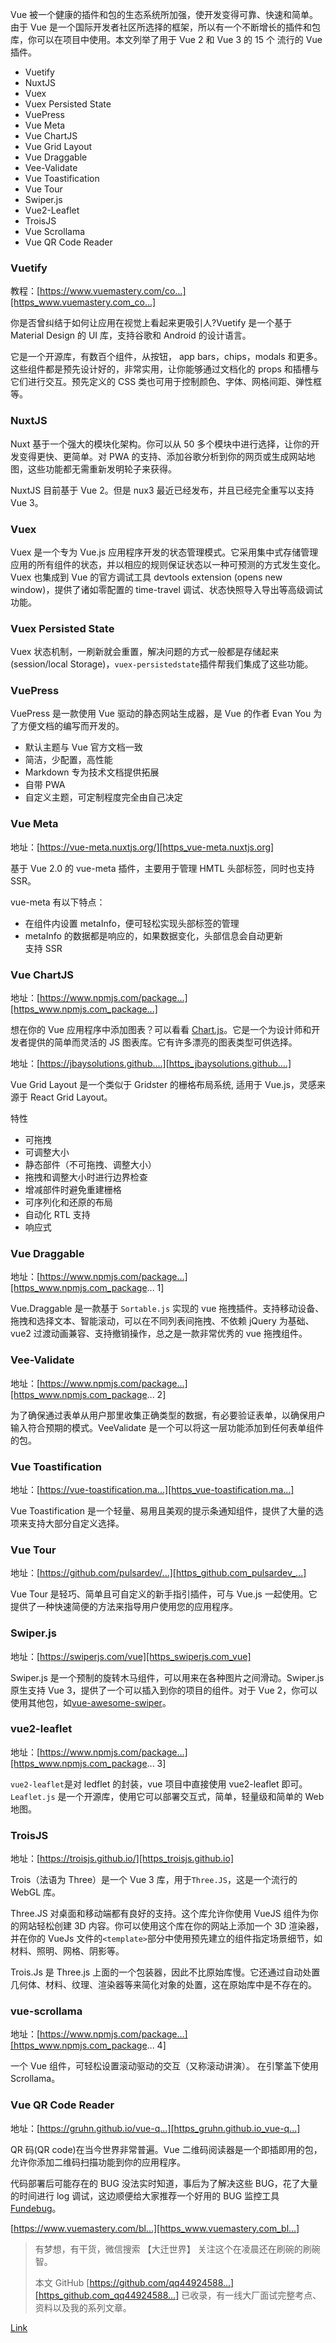 Vue 被一个健康的插件和包的生态系统所加强，使开发变得可靠、快速和简单。由于 Vue 是一个国际开发者社区所选择的框架，所以有一个不断增长的插件和包库，你可以在项目中使用。本文列举了用于 Vue 2 和 Vue 3 的 15 个 流行的 Vue 插件。

- Vuetify
- NuxtJS
- Vuex
- Vuex Persisted State
- VuePress
- Vue Meta
- Vue ChartJS
- Vue Grid Layout
- Vue Draggable
- Vee-Validate
- Vue Toastification
- Vue Tour
- Swiper.js
- Vue2-Leaflet
- TroisJS
- Vue Scrollama
- Vue QR Code Reader

### Vuetify

教程：[https://www.vuemastery.com/co...][https_www.vuemastery.com_co...]

你是否曾纠结于如何让应用在视觉上看起来更吸引人?Vuetify 是一个基于 Material Design 的 UI 库，支持谷歌和 Android 的设计语言。

它是一个开源库，有数百个组件，从按钮， app bars，chips，modals 和更多。这些组件都是预先设计好的，非常实用，让你能够通过文档化的 props 和插槽与它们进行交互。预先定义的 CSS 类也可用于控制颜色、字体、网格间距、弹性框等。

### NuxtJS

Nuxt 基于一个强大的模块化架构。你可以从 50 多个模块中进行选择，让你的开发变得更快、更简单。对 PWA 的支持、添加谷歌分析到你的网页或生成网站地图，这些功能都无需重新发明轮子来获得。

NuxtJS 目前基于 Vue 2。但是 nux3 最近已经发布，并且已经完全重写以支持 Vue 3。

### Vuex

Vuex 是一个专为 Vue.js 应用程序开发的状态管理模式。它采用集中式存储管理应用的所有组件的状态，并以相应的规则保证状态以一种可预测的方式发生变化。Vuex 也集成到 Vue 的官方调试工具 devtools extension (opens new window)，提供了诸如零配置的 time-travel 调试、状态快照导入导出等高级调试功能。

### Vuex Persisted State

Vuex 状态机制，一刷新就会重置，解决问题的方式一般都是存储起来(session/local Storage)，`vuex-persistedstate`插件帮我们集成了这些功能。

### VuePress

VuePress 是一款使用 Vue 驱动的静态网站生成器，是 Vue 的作者 Evan You 为了方便文档的编写而开发的。

- 默认主题与 Vue 官方文档一致
- 简洁，少配置，高性能
- Markdown 专为技术文档提供拓展
- 自带 PWA
- 自定义主题，可定制程度完全由自己决定

### Vue Meta

地址：[https://vue-meta.nuxtjs.org/][https_vue-meta.nuxtjs.org]

基于 Vue 2.0 的 vue-meta 插件，主要用于管理 HMTL 头部标签，同时也支持 SSR。

vue-meta 有以下特点：

- 在组件内设置 metaInfo，便可轻松实现头部标签的管理
- metaInfo 的数据都是响应的，如果数据变化，头部信息会自动更新  
  支持 SSR

### Vue ChartJS

地址：[https://www.npmjs.com/package...][https_www.npmjs.com_package...]

想在你的 Vue 应用程序中添加图表？可以看看 [Chart.js][]。它是一个为设计师和开发者提供的简单而灵活的 JS 图表库。它有许多漂亮的图表类型可供选择。

地址：[https://jbaysolutions.github....][https_jbaysolutions.github....]

Vue Grid Layout 是一个类似于 Gridster 的栅格布局系统, 适用于 Vue.js，灵感来源于 React Grid Layout。

特性

- 可拖拽
- 可调整大小
- 静态部件（不可拖拽、调整大小）
- 拖拽和调整大小时进行边界检查
- 增减部件时避免重建栅格
- 可序列化和还原的布局
- 自动化 RTL 支持
- 响应式

### Vue Draggable

地址：[https://www.npmjs.com/package...][https_www.npmjs.com_package... 1]

Vue.Draggable 是一款基于 `Sortable.js` 实现的 vue 拖拽插件。支持移动设备、拖拽和选择文本、智能滚动，可以在不同列表间拖拽、不依赖 jQuery 为基础、vue2 过渡动画兼容、支持撤销操作，总之是一款非常优秀的 vue 拖拽组件。

### Vee-Validate

地址：[https://www.npmjs.com/package...][https_www.npmjs.com_package... 2]

为了确保通过表单从用户那里收集正确类型的数据，有必要验证表单，以确保用户输入符合预期的模式。VeeValidate 是一个可以将这一层功能添加到任何表单组件的包。

### Vue Toastification

地址：[https://vue-toastification.ma...][https_vue-toastification.ma...]

Vue Toastification 是一个轻量、易用且美观的提示条通知组件，提供了大量的选项来支持大部分自定义选择。

### Vue Tour

地址：[https://github.com/pulsardev/...][https_github.com_pulsardev_...]

Vue Tour 是轻巧、简单且可自定义的新手指引插件，可与 Vue.js 一起使用。它提供了一种快速简便的方法来指导用户使用您的应用程序。

### Swiper.js

地址：[https://swiperjs.com/vue][https_swiperjs.com_vue]

Swiper.js 是一个预制的旋转木马组件，可以用来在各种图片之间滑动。Swiper.js 原生支持 Vue 3，提供了一个可以插入到你的项目的组件。对于 Vue 2，你可以使用其他包，如[vue-awesome-swiper][]。

### vue2-leaflet

地址：[https://www.npmjs.com/package...][https_www.npmjs.com_package... 3]

`vue2-leaflet`是对 ledflet 的封装，vue 项目中直接使用 vue2-leaflet 即可。`Leaflet.js` 是一个开源库，使用它可以部署交互式，简单，轻量级和简单的 Web 地图。

### TroisJS

地址：[https://troisjs.github.io/][https_troisjs.github.io]

Trois（法语为 Three）是一个 Vue 3 库，用于`Three.JS`，这是一个流行的 WebGL 库。

Three.JS 对桌面和移动端都有良好的支持。这个库允许你使用 VueJS 组件为你的网站轻松创建 3D 内容。你可以使用这个库在你的网站上添加一个 3D 渲染器，并在你的 VueJs 文件的`<template>`部分中使用预先建立的组件指定场景细节，如材料、照明、网格、阴影等。

Trois.Js 是 Three.js 上面的一个包装器，因此不比原始库慢。它还通过自动处置几何体、材料、纹理、渲染器等来简化对象的处置，这在原始库中是不存在的。

### vue-scrollama

地址：[https://www.npmjs.com/package...][https_www.npmjs.com_package... 4]

一个 Vue 组件，可轻松设置滚动驱动的交互（又称滚动讲演）。 在引擎盖下使用 Scrollama。

### Vue QR Code Reader

地址：[https://gruhn.github.io/vue-q...][https_gruhn.github.io_vue-q...]

QR 码(QR code)在当今世界非常普遍。Vue 二维码阅读器是一个即插即用的包，允许你添加二维码扫描功能到你的应用程序。

代码部署后可能存在的 BUG 没法实时知道，事后为了解决这些 BUG，花了大量的时间进行 log 调试，这边顺便给大家推荐一个好用的 BUG 监控工具 [Fundebug][]。

[https://www.vuemastery.com/bl...][https_www.vuemastery.com_bl...]

> 有梦想，有干货，微信搜索 【大迁世界】 关注这个在凌晨还在刷碗的刷碗智。
>
> 本文 GitHub [https://github.com/qq44924588...][https_github.com_qq44924588...] 已收录，有一线大厂面试完整考点、资料以及我的系列文章。

[https_github.com_qq449245884_xiaozhi]: https://link.segmentfault.com/?enc=L6QgLTbaxaKNIpsFIlq%2BDA%3D%3D.jGjBjmrZVWdyEnnz%2FAhzo1sBa%2FrgMO5HeREMIwNQdj%2B38u3j%2Bv2jA%2FIMzvj8c1uN
[https_www.vuemastery.com_co...]: https://link.segmentfault.com/?enc=i5ZrIZTnLpNN8kZ8sXtXoQ%3D%3D.zPyIZB9PiJEfCTGxqld2fVJOgny66nqmSK1pY52FWgx8aL3LZUxff15rmPfzyL1ozUZnR1X5aBrse%2BuSXbRlElNOMIhjrLLZNOOslrYoHF97CqxlcolcU2X5WbR56%2Bfg
[https_vue-meta.nuxtjs.org]: https://link.segmentfault.com/?enc=pZUV53qTBjwfN5j1CKVZyA%3D%3D.pJ9lZP4Dw9Dd9Mtl7YRE7o3cFGKgDN04EVe4Sd5v2ro%3D
[https_www.npmjs.com_package...]: https://link.segmentfault.com/?enc=cVkRRhRvBIOWjEjMv%2FqPoQ%3D%3D.a23gCKrp05FUQtcDGGa7gDpmuygw1QuPIP5bXvqUbaiX6NNsEeiFZcQfWWED8BWz
[chart.js]: https://link.segmentfault.com/?enc=Gc%2BvGUIPa7k9jmPEJFYYGg%3D%3D.cMyTM%2FFhLRu0iNg7en%2BQItwvgYtqUvB3Y6Vih52H6ls%3D
[https_jbaysolutions.github....]: https://link.segmentfault.com/?enc=gD5fJv7OIPNvg%2F5sfedq9A%3D%3D.crp%2FW%2BQW352d20tWoD6BUNa4zWYuJcLr7zDeM1yoraxqUCJOzaNk9fBjZmrKF8iUPt7m%2Fx44r4ZHKegqb%2BVjsQ%3D%3D
[https_www.npmjs.com_package... 1]: https://link.segmentfault.com/?enc=pxiqFycR2aPWZk8yTMr4xQ%3D%3D.qaHmGcqQH0JUwYcGBnDkeUz2751iHxqgfThWE5XQS3K25gwvFL3C6N7o5bCe4EYP
[https_www.npmjs.com_package... 2]: https://link.segmentfault.com/?enc=BqD5gV56NSjo9HKb%2BXo7og%3D%3D.IiqmxqBZ8Zm9Tos8AXBXfuH2jSTridtAuGmhKtjGfxemF%2BRYP1uNw2Az2jTXdNV1
[https_vue-toastification.ma...]: https://link.segmentfault.com/?enc=jgYfI4FN%2BvThqYs1s8gzcw%3D%3D.RL5Qkp8F8KjLfBf%2BaPbHEHArQ8JZ2hmfAd4oNe3WAtag36EGVHCHhF7qrGYUzj4M
[https_github.com_pulsardev_...]: https://link.segmentfault.com/?enc=WxO3KJCePwpAoFY5DovUgw%3D%3D.hLLEhcCsoVK1ZA%2BLLh6MzfHc%2BeXEIWKwuieyH9NM91hhc%2F%2Bf2nUT4JbrduDpngOi
[https_swiperjs.com_vue]: https://link.segmentfault.com/?enc=wLIUsG2qOSMprIgDXcHLBw%3D%3D.l8IjU7L5tE0uYlkyN0OEVgShrFTf5mKu2z2Telfccj8%3D
[vue-awesome-swiper]: https://link.segmentfault.com/?enc=z8PJoVvo5S%2B%2FIBPsYsM7FQ%3D%3D.mnRAAvpVH6V6XKDQMaKbCafxEdei2aBtjT%2FFSN7M15ZsgxUr0VZc%2FBGgfERF5HK7yFS4cLqSYZr84WSvd%2B24SA%3D%3D
[https_www.npmjs.com_package... 3]: https://link.segmentfault.com/?enc=Uf7CpKyq3W%2BqwNDPJMOrqA%3D%3D.yRNHuAMbtwe8O%2BF1N0azEkrUcFLKuGuIhElLJTweWse9lmyRF6M2vV6cZQm6xxzM
[https_troisjs.github.io]: https://link.segmentfault.com/?enc=wj%2BuaRHx6aFXkXyJ02qosg%3D%3D.ph%2FVsLAd4wkhf5odJBdq%2Br%2F1yUhEHuV6AR4N5FVxrzo%3D
[https_www.npmjs.com_package... 4]: https://link.segmentfault.com/?enc=FZYmkcMAfAC9oXNCE5LxRA%3D%3D.vnhYWw%2FEY8CwEK3FG9mdFYnjFHC5cS3nzbdeVtO7HFapVFp2dH%2BzeLa61g%2FPP3HZ
[https_gruhn.github.io_vue-q...]: https://link.segmentfault.com/?enc=RMgxQiqIhxumlB5ke9eWTw%3D%3D.v2%2FZEj1NPihON%2BuTbQ545nJL25GnMrx4nFazH6aq38WSZ%2BWvZPgZZyb%2Bpf98dlnAojwU%2BeF66T1hVt80nW0pHxphm5KzquLPk5s%2B8ix4h80%3D
[fundebug]: https://link.segmentfault.com/?enc=Uwsnv6J31%2F9mwxK%2Bd%2BTePg%3D%3D.nMZyi%2BZoq5LGDZ1KaJFe%2BgNNmHPfIf8%2FxwH0N%2B7qpjiBGVyeXXTGuTJ4ECW24t8l
[https_www.vuemastery.com_bl...]: https://link.segmentfault.com/?enc=eJF%2BpF0HoCOjGuSa4x5V8A%3D%3D.TVslUyZYUWlZbZj4ARLjzHzNYVvsHfHYLi6DAZtvayXWUnR5n0KmzTVRLE3pfNS%2Fj1WWmOlN4wAorAhcFvC3ZVFYW6Ui20VzIHQcKmd8Vhg%3D
[https_github.com_qq44924588...]: https://link.segmentfault.com/?enc=L7LlW7V4OB3fAR0kOpJ%2Buw%3D%3D.Bd9%2FgIuNlz9DeurAl%2Bs9p%2FwePuHsLs60ej1tvhM6zQrDN4I%2BukZRRm6RBvRH8%2BE4


[Link](https://juejin.cn/post/7052845713255825438)